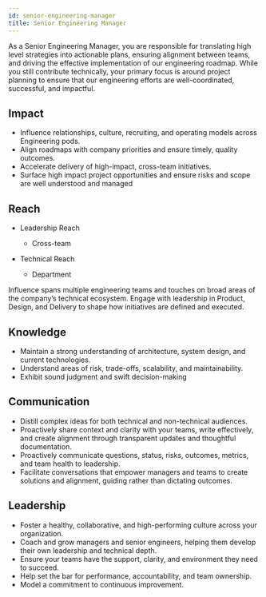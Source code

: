 ```yaml
---
id: senior-engineering-manager
title: Senior Engineering Manager
---
```


As a Senior Engineering Manager, you are responsible for translating high level strategies into actionable plans, ensuring alignment between teams, and driving the effective implementation of our engineering roadmap. While you still contribute technically, your primary focus is around project planning to ensure that our engineering efforts are well-coordinated, successful, and impactful.

## Impact

- Influence relationships, culture, recruiting, and operating models across Engineering pods.
- Align roadmaps with company priorities and ensure timely, quality outcomes. 
- Accelerate delivery of high-impact, cross-team initiatives.
- Surface high impact project opportunities and ensure risks and scope are well understood and managed

## Reach

- Leadership Reach
  - Cross-team

- Technical Reach
  - Department

Influence spans multiple engineering teams and touches on broad areas of the company’s technical ecosystem. Engage with leadership in Product, Design, and Delivery to shape how initiatives are defined and executed.

## Knowledge

- Maintain a strong understanding of architecture, system design, and current technologies.
- Understand areas of risk, trade-offs, scalability, and maintainability.
- Exhibit sound judgment and swift decision-making

## Communication

- Distill complex ideas for both technical and non-technical audiences.
- Proactively share context and clarity with your teams, write effectively, and create alignment through transparent updates and thoughtful documentation.
- Proactively communicate questions, status, risks, outcomes, metrics, and team health to leadership.
- Facilitate conversations that empower managers and teams to create solutions and alignment, guiding rather than dictating outcomes.

## Leadership

- Foster a healthy, collaborative, and high-performing culture across your organization.
- Coach and grow managers and senior engineers, helping them develop their own leadership and technical depth. 
- Ensure your teams have the support, clarity, and environment they need to succeed. 
- Help set the bar for performance, accountability, and team ownership. 
- Model a commitment to continuous improvement.

 
